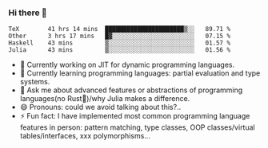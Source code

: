 
### Hi there 👋

<!--START_SECTION:waka-->
```text
TeX        41 hrs 14 mins  ██████████████████████▒░░   89.71 % 
Other      3 hrs 17 mins   █▓░░░░░░░░░░░░░░░░░░░░░░░   07.15 % 
Haskell    43 mins         ▒░░░░░░░░░░░░░░░░░░░░░░░░   01.57 % 
Julia      43 mins         ▒░░░░░░░░░░░░░░░░░░░░░░░░   01.56 % 
```
<!--END_SECTION:waka-->

- 🔭 Currently working on JIT for dynamic programming languages.
- 🌱 Currently learning programming languages: partial evaluation and type systems.
- 💬 Ask me about advanced features or abstractions of programming languages(no Rust🤔)/why Julia makes a difference.
- 😄 Pronouns: could we avoid talking about this?..
- ⚡ Fun fact: I have implemented most common programming language features in person: pattern matching, type classes, OOP classes/virtual tables/interfaces, xxx polymorphisms...

<!--
**thautwarm/thautwarm** is a ✨ _special_ ✨ repository because its `README.md` (this file) appears on your GitHub profile.

Here are some ideas to get you started:

- 🔭 I’m currently working on ...
- 🌱 I’m currently learning ...
- 👯 I’m looking to collaborate on ...
- 🤔 I’m looking for help with ...
- 💬 Ask me about ...
- 📫 How to reach me: ...
- 😄 Pronouns: ...
- ⚡ Fun fact: ...
-->
